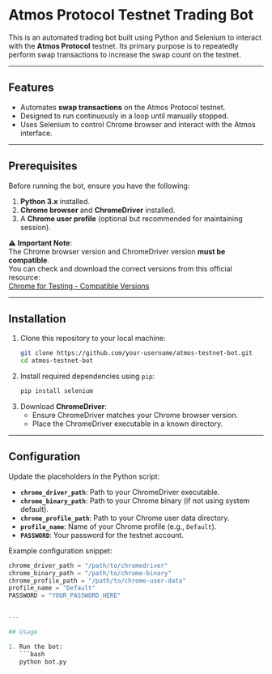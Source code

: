 # Atmos Protocol Testnet Trading Bot

This is an automated trading bot built using Python and Selenium to interact with the **Atmos Protocol** testnet. Its primary purpose is to repeatedly perform swap transactions to increase the swap count on the testnet.

---

## Features

- Automates **swap transactions** on the Atmos Protocol testnet.
- Designed to run continuously in a loop until manually stopped.
- Uses Selenium to control Chrome browser and interact with the Atmos interface.

---

## Prerequisites

Before running the bot, ensure you have the following:

1. **Python 3.x** installed.
2. **Chrome browser** and **ChromeDriver** installed.
3. A **Chrome user profile** (optional but recommended for maintaining session).

⚠️ **Important Note**:  
The Chrome browser version and ChromeDriver version **must be compatible**.  
You can check and download the correct versions from this official resource:  
[Chrome for Testing - Compatible Versions](https://googlechromelabs.github.io/chrome-for-testing/)

---

## Installation

1. Clone this repository to your local machine:
   ```bash
   git clone https://github.com/your-username/atmos-testnet-bot.git
   cd atmos-testnet-bot
   ```
2. Install required dependencies using `pip`:
   ```bash
   pip install selenium
   ```
3. Download **ChromeDriver**:
   - Ensure ChromeDriver matches your Chrome browser version.
   - Place the ChromeDriver executable in a known directory.

---

## Configuration

Update the placeholders in the Python script:

- **`chrome_driver_path`**: Path to your ChromeDriver executable.
- **`chrome_binary_path`**: Path to your Chrome binary (if not using system default).
- **`chrome_profile_path`**: Path to your Chrome user data directory.
- **`profile_name`**: Name of your Chrome profile (e.g., `Default`).
- **`PASSWORD`**: Your password for the testnet account.

Example configuration snippet:

````python
chrome_driver_path = "/path/to/chromedriver"
chrome_binary_path = "/path/to/chrome-binary"
chrome_profile_path = "/path/to/chrome-user-data"
profile_name = "Default"
PASSWORD = "YOUR_PASSWORD_HERE"


---

## Usage

1. Run the bot:
   ```bash
   python bot.py

````
